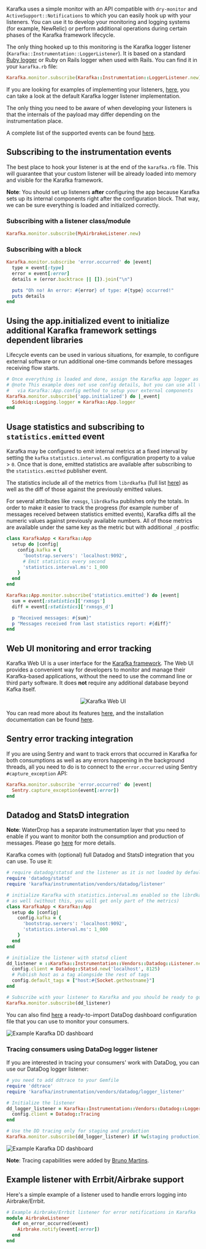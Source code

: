 Karafka uses a simple monitor with an API compatible with `dry-monitor` and `ActiveSupport::Notifications` to which you can easily hook up with your listeners. You can use it to develop your monitoring and logging systems (for example, NewRelic) or perform additional operations during certain phases of the Karafka framework lifecycle.

The only thing hooked up to this monitoring is the Karafka logger listener (```Karafka::Instrumentation::LoggerListener```). It is based on a standard [Ruby logger](https://ruby-doc.org/stdlib-3.1.2/libdoc/logger/rdoc/Logger.html) or Ruby on Rails logger when used with Rails. You can find it in your `karafka.rb` file:

```ruby
Karafka.monitor.subscribe(Karafka::Instrumentation::LoggerListener.new)
```

If you are looking for examples of implementing your listeners, [here](https://github.com/karafka/karafka/blob/master/lib/karafka/instrumentation/logger_listener.rb), you can take a look at the default Karafka logger listener implementation.

The only thing you need to be aware of when developing your listeners is that the internals of the payload may differ depending on the instrumentation place.

A complete list of the supported events can be found [here](https://github.com/karafka/karafka/blob/master/lib/karafka/instrumentation/notifications.rb).

## Subscribing to the instrumentation events

The best place to hook your listener is at the end of the ```karafka.rb``` file. This will guarantee that your custom listener will be already loaded into memory and visible for the Karafka framework.

**Note**: You should set up listeners **after** configuring the app because Karafka sets up its internal components right after the configuration block. That way, we can be sure everything is loaded and initialized correctly.

### Subscribing with a listener class/module

```ruby
Karafka.monitor.subscribe(MyAirbrakeListener.new)
```

### Subscribing with a block

```ruby
Karafka.monitor.subscribe 'error.occurred' do |event|
  type = event[:type]
  error = event[:error]
  details = (error.backtrace || []).join("\n")

  puts "Oh no! An error: #{error} of type: #{type} occurred!"
  puts details
end
```

## Using the app.initialized event to initialize additional Karafka framework settings dependent libraries

Lifecycle events can be used in various situations, for example, to configure external software or run additional one-time commands before messages receiving flow starts.

```ruby
# Once everything is loaded and done, assign the Karafka app logger as a Sidekiq logger
# @note This example does not use config details, but you can use all the config values
#   via Karafka::App.config method to setup your external components
Karafka.monitor.subscribe('app.initialized') do |_event|
  Sidekiq::Logging.logger = Karafka::App.logger
end
```

## Usage statistics and subscribing to `statistics.emitted` event 

Karafka may be configured to emit internal metrics at a fixed interval by setting the `kafka` `statistics.interval.ms` configuration property to a value > `0`. Once that is done, emitted statistics are available after subscribing to the `statistics.emitted` publisher event.

The statistics include all of the metrics from `librdkafka` (full list [here](https://github.com/edenhill/librdkafka/blob/master/STATISTICS.md)) as well as the diff of those against the previously emitted values.

For several attributes like `rxmsgs`, `librdkafka` publishes only the totals. In order to make it easier to track the progress (for example number of messages received between statistics emitted events), Karafka diffs all the numeric values against previously available numbers. All of those metrics are available under the same key as the metric but with additional `_d` postfix:

```ruby
class KarafkaApp < Karafka::App
  setup do |config|
    config.kafka = {
      'bootstrap.servers': 'localhost:9092',
      # Emit statistics every second
      'statistics.interval.ms': 1_000
    }
  end
end

Karafka::App.monitor.subscribe('statistics.emitted') do |event|
  sum = event[:statistics]['rxmsgs']
  diff = event[:statistics]['rxmsgs_d']

  p "Received messages: #{sum}"
  p "Messages received from last statistics report: #{diff}"
end
```

## Web UI monitoring and error tracking

Karafka Web UI is a user interface for the [Karafka framework](https://github.com/karafka/karafka). The Web UI provides a convenient way for developers to monitor and manage their Karafka-based applications, without the need to use the command line or third party software. It does **not** require any additional database beyond Kafka itself.

<p align="center">
  <img src="https://raw.githubusercontent.com/karafka/misc/master/printscreens/web-ui.png" alt="Karafka Web UI"/>
</p>

You can read more about its features [here](/docs/Web-UI-Features), and the installation documentation can be found [here](Web-UI-Components).

## Sentry error tracking integration

If you are using Sentry and want to track errors that occurred in Karafka for both consumptions as well as any errors happening in the background threads, all you need to do is to connect to the `error.occurred` using Sentry `#capture_exception` API:

```ruby
Karafka.monitor.subscribe 'error.occurred' do |event|
  Sentry.capture_exception(event[:error])
end
```

## Datadog and StatsD integration

**Note**: WaterDrop has a separate instrumentation layer that you need to enable if you want to monitor both the consumption and production of messages. Please go [here](https://github.com/karafka/waterdrop#datadog-and-statsd-integration) for more details.

Karafka comes with (optional) full Datadog and StatsD integration that you can use. To use it:

```ruby
# require datadog/statsd and the listener as it is not loaded by default
require 'datadog/statsd'
require 'karafka/instrumentation/vendors/datadog/listener'

# initialize Karafka with statistics.interval.ms enabled so the librdkafka metrics are published
# as well (without this, you will get only part of the metrics)
class KarafkaApp < Karafka::App
  setup do |config|
    config.kafka = {
      'bootstrap.servers': 'localhost:9092',
      'statistics.interval.ms': 1_000
    }
  end
end

# initialize the listener with statsd client
dd_listener = ::Karafka::Instrumentation::Vendors::Datadog::Listener.new do |config|
  config.client = Datadog::Statsd.new('localhost', 8125)
  # Publish host as a tag alongside the rest of tags
  config.default_tags = ["host:#{Socket.gethostname}"]
end

# Subscribe with your listener to Karafka and you should be ready to go!
Karafka.monitor.subscribe(dd_listener)
```

You can also find [here](https://github.com/karafka/karafka/blob/master/lib/karafka/instrumentation/vendors/datadog/dashboard.json) a ready-to-import DataDog dashboard configuration file that you can use to monitor your consumers.

![Example Karafka DD dashboard](https://raw.githubusercontent.com/karafka/misc/master/printscreens/karafka_dd_dashboard_example.png)

### Tracing consumers using DataDog logger listener

If you are interested in tracing your consumers' work with DataDog, you can use our DataDog logger listener:

```ruby
# you need to add ddtrace to your Gemfile
require 'ddtrace'
require 'karafka/instrumentation/vendors/datadog/logger_listener'

# Initialize the listener
dd_logger_listener = Karafka::Instrumentation::Vendors::Datadog::LoggerListener.new do |config|
  config.client = Datadog::Tracing
end

# Use the DD tracing only for staging and production
Karafka.monitor.subscribe(dd_logger_listener) if %w[staging production].include?(Rails.env)
```

![Example Karafka DD dashboard](https://raw.githubusercontent.com/karafka/misc/master/printscreens/karafka_dd_tracing.png)

**Note**: Tracing capabilities were added by [Bruno Martins](https://github.com/bruno-b-martins).

## Example listener with Errbit/Airbrake support

Here's a simple example of a listener used to handle errors logging into Airbrake/Errbit.

```ruby
# Example Airbrake/Errbit listener for error notifications in Karafka
module AirbrakeListener
  def on_error_occurred(event)
    Airbrake.notify(event[:error])
  end
end
```
